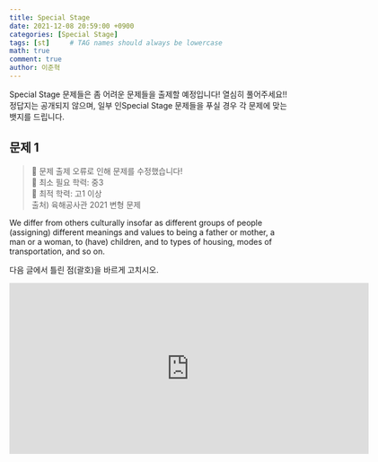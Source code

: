 ```yaml
---
title: Special Stage
date: 2021-12-08 20:59:00 +0900
categories: [Special Stage]
tags: [st]     # TAG names should always be lowercase
math: true
comment: true
author: 이준혁
---
```


Special Stage 문제들은 좀 어려운 문제들을 출제할 예정입니다! 열심히 풀어주세요!!
정답지는 공개되지 않으며, 일부 인Special Stage 문제들을 푸실 경우 각 문제에 맞는 뱃지를 드립니다.

## 문제 1

> 📣 문제 출제 오류로 인해 문제를 수정했습니다!  
> 📙 최소 필요 학력: 중3  
> 📔 최적 학력: 고1 이상    
> 출처) 육해공사관 2021 변형 문제  

We differ from others culturally insofar as different groups of people (assigning) different meanings and values to being a father or mother, a man or a woman, to (have) children, and to types of housing, modes of transportation, and so on.

다음 글에서 틀린 점(괄호)을 바르게 고치시오.

<iframe src="https://docs.google.com/forms/d/e/1FAIpQLSeDQL3ILmUxxf6-jHU_YrOY8UiBmCnfwvpRJ5PP42bXEpS4tQ/viewform?embedded=true" width="640" height="305" frameborder="0" marginheight="0" marginwidth="0">Loading…</iframe>
